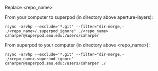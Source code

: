 Replace <repo_name>

From your computer to superpod (in directory above aperture-layers):

`rsync -arvhp --exclude='*.git' --filter="dir-merge,- ./<repo_name>/.superpod_ignore" ./<repo_name> caharper@superpod.smu.edu:/users/caharper`


From superpod to your computer (in directory above <repo_name>):

`rsync -arvhp --exclude='*.git' --filter="dir-merge,- ./<repo_name>.superpod_ignore" caharper@superpod.smu.edu:/users/caharper ./`